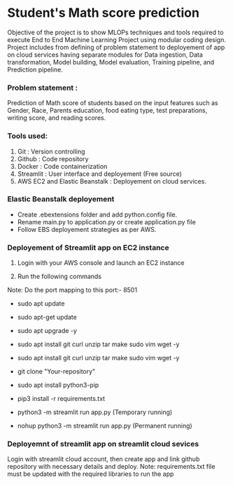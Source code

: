 # Student's Math score prediction

Objective of the project is to show MLOPs techniques and tools required to execute End to End Machine Learning Project using modular coding design.
Project includes from defining of problem statement to deployement of app on cloud services having separate modules for Data ingestion, Data transformation, Model building, Model evaluation, Training pipeline, and Prediction pipeline.   

### Problem statement :
Prediction of Math score of students based on the input features such as Gender, Race, Parents education, food eating type, test preparations, writing score, and reading scores.  

### Tools used:
1. Git : Version controlling
2. Github : Code repository
3. Docker : Code containerization
4. Streamlit : User interface and deployement (Free source)
5. AWS EC2 and Elastic Beanstalk : Deployement on cloud services.

### Elastic Beanstalk deployement
- Create .ebextensions folder and add python.config file.
- Rename main.py to application.py or create application.py file
- Follow EBS deployement strategies as per AWS.

### Deployement of Streamlit app on EC2 instance

1. Login with your AWS console and launch an EC2 instance

2. Run the following commands

Note: Do the port mapping to this port:- 8501

* sudo apt update

* sudo apt-get update

* sudo apt upgrade -y

* sudo apt install git curl unzip tar make sudo vim wget -y

* sudo apt install git curl unzip tar make sudo vim wget -y

* git clone "Your-repository"

* sudo apt install python3-pip

* pip3 install -r requirements.txt

* python3 -m streamlit run app.py (Temporary running)
* nohup python3 -m streamlit run app.py (Permanent running)

### Deployemnt of streamlit app on streamlit cloud sevices
Login with streamlit cloud account, then create app and link github repository with necessary details and deploy.
Note: requirements.txt file must be updated with the required libraries to run the app
